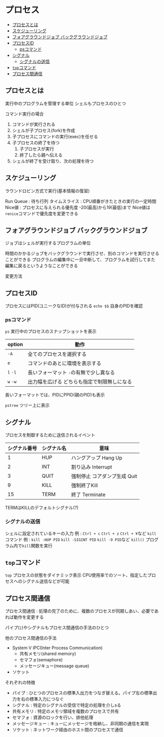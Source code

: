 # プロセス
- [プロセスとは](#プロセスとは)
- [スケジューリング](#スケジューリング)
- [フォアグラウンドジョブ バックグラウンドジョブ](#フォアグラウンドジョブ-バックグラウンドジョブ)
- [プロセスID](#プロセスid)
  - [psコマンド](#psコマンド)
- [シグナル](#シグナル)
  - [シグナルの送信](#シグナルの送信)
- [`top`コマンド](#topコマンド)
- [プロセス間通信](#プロセス間通信)

## プロセスとは
実行中のプログラムを管理する単位
シェルもプロセスのひとつ

コマンド実行の場合
1. コマンドが実行される
2. シェルが子プロセス(fork)を作成
3. 子プロセスにコマンドの実行(exec)を任せる
4. 子プロセスの終了を待つ
   1. 子プロセスが実行
   2. 終了したら親へ伝える
5. シェルが終了を受け取り、次の処理を待つ

## スケジューリング
ラウンドロビン方式で実行(基本情報の復習)

Run Queue : 待ち行列
タイムスライス : CPU順番がきたときの実行の一定時間
Nice値 : プロセスに与えられる優先度 -20(最高)から19(最低)まで
Nice値は`renice`コマンドで優先度を変更できる

## フォアグラウンドジョブ バックグラウンドジョブ
ジョブはシェルが実行するプログラムの単位

時間のかかるジョブをバックグラウンドで実行させ、別のコマンドを実行させることができる
プログラムの編集中に一旦中断して、プログラムを試行してまた編集に戻るというようなことができる

変更方法

## プロセスID
プロセスにはPID(ユニークなID)が付与される
`echo $$`
自身のPIDを確認

### psコマンド
`ps`
実行中のプロセスのスナップショットを表示

| option   | 動作                                        |
| -------- | ------------------------------------------- |
| `-A`     | 全てのプロセスを選択する                    |
| `e`      | コマンドのあとに環境を表示する              |
| `l` `-l` | 長いフォーマット `-`の有無で少し異なる      |
| `w` `-w` | 出力幅を広げる どちらも指定で制限無しになる |
長いフォーマットでは、PIDにPPID(親のPID)も表示

`pstree`
ツリー上に表示

## シグナル
プロセスを制御するために送信されるイベント

| シグナル番号 | シグナル名 | 意味                         |
| ------------ | ---------- | ---------------------------- |
| 1            | HUP        | ハングアップ Hang Up         |
| 2            | INT        | 割り込み Interrupt           |
| 3            | QUIT       | 強制停止 コアダンプ生成 Quit |
| 9            | KILL       | 強制終了Kill                 |
| 15           | TERM       | 終了 Terminate               |
TERMはKILLのデフォルトシグナル(?)

### シグナルの送信
シェルに設定されているキーの入力
例 : `Ctrl + c` `Ctrl + z` `Ctrl + ¥`など
`kill`コマンド
例 : `kill -HUP PID` `kill -SIGINT PID` `kill -9 PID`など
`kill()`
プログラム内で`kill`関数を実行

## `top`コマンド
`top`
プロセスの状態をダイナミック表示
CPU使用率でのソート、指定したプロセスへのシグナル送信などが可能

## プロセス間通信
プロセス間通信 : 処理の完了のために、複数のプロセスが同期しあい、必要であれば動作を変更する

パイプ(`|`)やシグナルもプロセス間通信の手法のひとつ

他のプロセス間通信の手法
- System V IPC(Inter Process Communication)
  - 共有メモリ(shared memory)
  - セマフォ(semaphore)
  - メッセージキュー(message queue)
- ソケット

それぞれの特徴
- パイプ : ひとつのプロセスの標準入出力をつなぎ替える。パイプ左の標準出力を右の標準入力につなぐ
- シグナル : 特定のシグナルの受信で特定の処理を介しsる
- 共有メモリ : 特定のメモリ領域を複数のプロセスで共有
- セマフォ : 資源のロックを行い、排他処理
- メッセージキュー : キューにメッセージを格納し、非同期の通信を実現
- ソケット : ネットワーク経由のホスト間のプロセスで通信
